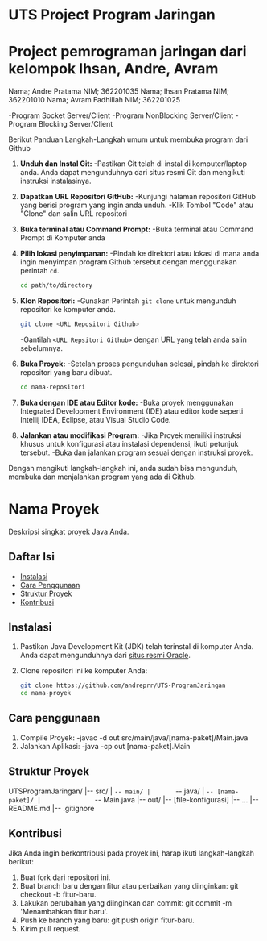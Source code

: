 # UTS Project Program Jaringan 

# Project pemrograman jaringan dari kelompok Ihsan, Andre, Avram
Nama;  Andre Pratama NIM; 362201035
Nama;  Ihsan Pratama NIM; 362201010
Nama;  Avram Fadhillah NIM; 362201025

-Program Socket Server/Client
-Program NonBlocking Server/Client
-Program Blocking Server/Client

Berikut Panduan Langkah-Langkah umum untuk membuka program dari Github

1. **Unduh dan Instal Git:**
   -Pastikan Git telah di instal di komputer/laptop anda. Anda dapat mengunduhnya dari situs resmi Git dan mengikuti instruksi instalasinya.
2. **Dapatkan URL Repositori GitHub:**
   -Kunjungi halaman repositori GitHub yang berisi program yang ingin anda unduh.
   -Klik Tombol "Code" atau "Clone" dan salin URL repositori
3. **Buka terminal atau Command Prompt:**
   -Buka terminal atau Command Prompt di Komputer anda
4. **Pilih lokasi penyimpanan:**
   -Pindah ke direktori atau lokasi di mana anda ingin menyimpan program Github tersebut dengan menggunakan perintah `cd`.

   ```bash
   cd path/to/directory
   ```

5. **Klon Repositori:**
   -Gunakan Perintah `git clone` untuk mengunduh repositori ke komputer anda.

   ```bash
   git clone <URL Repositori Github>
   ```
   -Gantilah `<URL Repsitori Github>` dengan URL yang telah anda salin sebelumnya.

6. **Buka Proyek:**
   -Setelah proses pengunduhan selesai, pindah ke direktori repositori yang baru dibuat.

   ```bash
   cd nama-repositori
   ```
7. **Buka dengan IDE atau Editor kode:**
   -Buka proyek menggunakan Integrated Development Environment (IDE) atau editor kode seperti Intellij IDEA, Eclipse, atau Visual Studio Code.

8. **Jalankan atau modifikasi Program:**
   -Jika Proyek memiliki instruksi khusus untuk konfigurasi atau instalasi dependensi, ikuti petunjuk tersebut.
   -Buka dan jalankan program sesuai dengan instruksi proyek.

Dengan mengikuti langkah-langkah ini, anda sudah bisa mengunduh, membuka dan menjalankan program yang ada di Github.

# Nama Proyek

Deskripsi singkat proyek Java Anda.

## Daftar Isi

- [Instalasi](#instalasi)
- [Cara Penggunaan](#cara-penggunaan)
- [Struktur Proyek](#struktur-proyek)
- [Kontribusi](#kontribusi)

## Instalasi

1. Pastikan Java Development Kit (JDK) telah terinstal di komputer Anda. Anda dapat mengunduhnya dari [situs resmi Oracle](https://www.oracle.com/java/technologies/javase-downloads.html).

2. Clone repositori ini ke komputer Anda:

   ```bash
   git clone https://github.com/andreprr/UTS-ProgramJaringan
   cd nama-proyek

## Cara penggunaan

1. Compile Proyek:
   -javac -d out src/main/java/[nama-paket]/Main.java
2. Jalankan Aplikasi:
   -java -cp out [nama-paket].Main

## Struktur Proyek

UTSProgramJaringan/
|-- src/
|   `-- main/
|       `-- java/
|           `-- [nama-paket]/
|               `-- Main.java
|-- out/
|-- [file-konfigurasi]
|-- ...
|-- README.md
|-- .gitignore

## Kontribusi

Jika Anda ingin berkontribusi pada proyek ini, harap ikuti langkah-langkah berikut:

1. Buat fork dari repositori ini.
2. Buat branch baru dengan fitur atau perbaikan yang diinginkan: git checkout -b fitur-baru.
3. Lakukan perubahan yang diinginkan dan commit: git commit -m 'Menambahkan fitur baru'.
4. Push ke branch yang baru: git push origin fitur-baru.
5. Kirim pull request.
